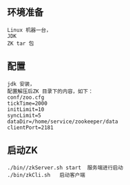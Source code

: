 ## 环境准备
```
Linux 机器一台，
JDK 
ZK tar 包
```

## 配置
```
jdk 安装，
配置解压后ZK 目录下的内容，如下：
conf/zoo.cfg
tickTime=2000
initLimit=10
syncLimit=5
dataDir=/home/service/zookeeper/data
clientPort=2181
```

## 启动ZK 
```
./bin//zkServer.sh start  服务端进行启动
./bin/zkCli.sh   启动客户端
```
